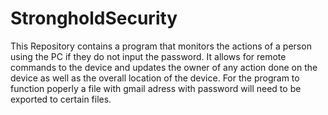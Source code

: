 # StrongholdSecurity
This Repository contains a program that monitors the actions of a person using the PC if they do not input the password. It allows for remote commands to the device and updates the owner of any action done on the device as well as the overall location of the device.
For the program to function poperly a file with gmail adress with password will need to be exported to certain files. 
